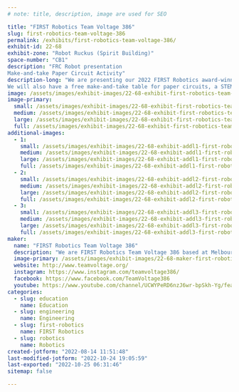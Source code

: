 ```yaml
---
# note: title, description, image are used for SEO

title: "FIRST Robotics Team Voltage 386"
slug: first-robotics-team-voltage-386
permalink: /exhibits/first-robotics-team-voltage-386/
exhibit-id: 22-68
exhibit-zone: "Robot Ruckus (Spirit Building)"
space-number: "CB1"
description: "FRC Robot presentation
Make-and-take Paper Circuit Activity"
description-long: "We are presenting our 2022 FIRST Robotics award-winning robot that placed first at the Tallahassee Regional. We also competed at the Orlando Regional and the World Championships in Houston.
We will also have a free make-and-take table for paper circuits, a STEM related craft using copper tape, LEDs, and a button battery that teaches the basic principles of a circuit. "
image: /assets/images/exhibit-images/22-68-exhibit-first-robotics-team-voltage-386-pxl-20220421-200511789-large.jpg
image-primary: 
  small: /assets/images/exhibit-images/22-68-exhibit-first-robotics-team-voltage-386-pxl-20220421-200511789-small.jpg
  medium: /assets/images/exhibit-images/22-68-exhibit-first-robotics-team-voltage-386-pxl-20220421-200511789-medium.jpg
  large: /assets/images/exhibit-images/22-68-exhibit-first-robotics-team-voltage-386-pxl-20220421-200511789-large.jpg
  full: /assets/images/exhibit-images/22-68-exhibit-first-robotics-team-voltage-386-pxl-20220421-200511789-full.jpg
additional-images: 
  - 1:
    small: /assets/images/exhibit-images/22-68-exhibit-addl1-first-robotics-team-voltage-386-img-0229-small.JPG
    medium: /assets/images/exhibit-images/22-68-exhibit-addl1-first-robotics-team-voltage-386-img-0229-medium.JPG
    large: /assets/images/exhibit-images/22-68-exhibit-addl1-first-robotics-team-voltage-386-img-0229-large.JPG
    full: /assets/images/exhibit-images/22-68-exhibit-addl1-first-robotics-team-voltage-386-img-0229-full.JPG
  - 2:
    small: /assets/images/exhibit-images/22-68-exhibit-addl2-first-robotics-team-voltage-386-pxl-20220814-142456032-portrait-small.jpg
    medium: /assets/images/exhibit-images/22-68-exhibit-addl2-first-robotics-team-voltage-386-pxl-20220814-142456032-portrait-medium.jpg
    large: /assets/images/exhibit-images/22-68-exhibit-addl2-first-robotics-team-voltage-386-pxl-20220814-142456032-portrait-large.jpg
    full: /assets/images/exhibit-images/22-68-exhibit-addl2-first-robotics-team-voltage-386-pxl-20220814-142456032-portrait-full.jpg
  - 3:
    small: /assets/images/exhibit-images/22-68-exhibit-addl3-first-robotics-team-voltage-386-pxl-20220814-142503770-portrait-small.jpg
    medium: /assets/images/exhibit-images/22-68-exhibit-addl3-first-robotics-team-voltage-386-pxl-20220814-142503770-portrait-medium.jpg
    large: /assets/images/exhibit-images/22-68-exhibit-addl3-first-robotics-team-voltage-386-pxl-20220814-142503770-portrait-large.jpg
    full: /assets/images/exhibit-images/22-68-exhibit-addl3-first-robotics-team-voltage-386-pxl-20220814-142503770-portrait-full.jpg
maker: 
  name: "FIRST Robotics Team Voltage 386"
  description: "We are FIRST Robotics Team Voltage 386 based at Melbourne High School in Brevard County, Florida."
  image-primary: /assets/images/exhibit-images/22-68-maker-first-robotics-team-voltage-386-2022-team-voltage-official-logo-do-not-change-under-penalty-of-death-medium.png
  website: http://www.teamvoltage.org/
  instagram: https://www.instagram.com/teamvoltage386/
  facebook: https://www.facebook.com/TeamVoltage386
  youtube: https://www.youtube.com/channel/UCWYPeRD6nzJ6wr-bpSkh-Yg/featured
categories: 
  - slug: education
    name: Education
  - slug: engineering
    name: Engineering
  - slug: first-robotics
    name: FIRST Robotics
  - slug: robotics
    name: Robotics
created-jotform: "2022-08-14 11:51:48"
last-modified-jotform: "2022-10-24 19:05:59"
last-exported: "2022-10-25 06:31:46"
sitemap: false

---
```

